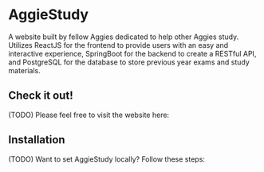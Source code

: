 # AggieStudy

A website built by fellow Aggies dedicated to help other Aggies study. Utilizes ReactJS for the frontend to provide users with an easy and interactive experience, SpringBoot for the backend to create a RESTful API, and PostgreSQL for the database to store previous year exams and study materials. 

## Check it out!

(TODO) Please feel free to visit the website here: 

## Installation

(TODO) Want to set AggieStudy locally? Follow these steps:

